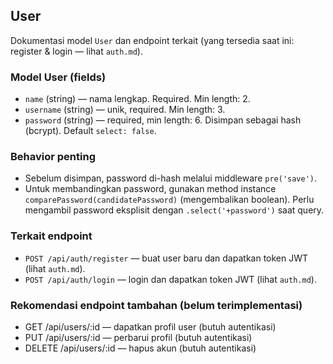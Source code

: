 ## User

Dokumentasi model `User` dan endpoint terkait (yang tersedia saat ini: register & login — lihat `auth.md`).

### Model User (fields)

- `name` (string) — nama lengkap. Required. Min length: 2.
- `username` (string) — unik, required. Min length: 3.
- `password` (string) — required, min length: 6. Disimpan sebagai hash (bcrypt). Default `select: false`.

### Behavior penting
- Sebelum disimpan, password di-hash melalui middleware `pre('save')`.
- Untuk membandingkan password, gunakan method instance `comparePassword(candidatePassword)` (mengembalikan boolean). Perlu mengambil password eksplisit dengan `.select('+password')` saat query.

### Terkait endpoint
- `POST /api/auth/register` — buat user baru dan dapatkan token JWT (lihat `auth.md`).
- `POST /api/auth/login` — login dan dapatkan token JWT (lihat `auth.md`).

### Rekomendasi endpoint tambahan (belum terimplementasi)
- GET /api/users/:id — dapatkan profil user (butuh autentikasi)
- PUT /api/users/:id — perbarui profil (butuh autentikasi)
- DELETE /api/users/:id — hapus akun (butuh autentikasi)

